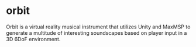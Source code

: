 # orbit
Orbit is a virtual reality musical instrument that utilizes Unity and MaxMSP to generate a multitude of interesting soundscapes based on player input in a 3D 6DoF environment.
